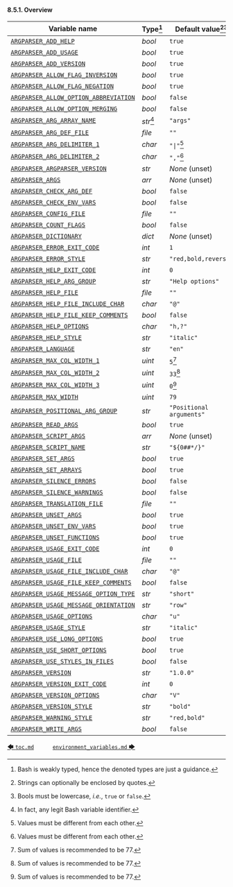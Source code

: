 #### 8.5.1. Overview

| Variable name                                                                      | Type[^14]  | Default value[^15][^16]  |
|------------------------------------------------------------------------------------|------------|--------------------------|
| [`ARGPARSER_ADD_HELP`](environment_variables.md#852-argparser_add_help)                                    | *bool*     | `true`                   |
| [`ARGPARSER_ADD_USAGE`](environment_variables.md#853-argparser_add_usage)                                  | *bool*     | `true`                   |
| [`ARGPARSER_ADD_VERSION`](environment_variables.md#854-argparser_add_version)                              | *bool*     | `true`                   |
| [`ARGPARSER_ALLOW_FLAG_INVERSION`](environment_variables.md#855-argparser_allow_flag_inversion)            | *bool*     | `true`                   |
| [`ARGPARSER_ALLOW_FLAG_NEGATION`](environment_variables.md#856-argparser_allow_flag_negation)              | *bool*     | `true`                   |
| [`ARGPARSER_ALLOW_OPTION_ABBREVIATION`](environment_variables.md#857-argparser_allow_option_abbreviation)  | *bool*     | `false`                  |
| [`ARGPARSER_ALLOW_OPTION_MERGING`](environment_variables.md#858-argparser_allow_option_merging)            | *bool*     | `false`                  |
| [`ARGPARSER_ARG_ARRAY_NAME`](environment_variables.md#859-argparser_arg_array_name)                        | *str*[^17] | `"args"`                 |
| [`ARGPARSER_ARG_DEF_FILE`](environment_variables.md#8510-argparser_arg_def_file)                           | *file*     | `""`                     |
| [`ARGPARSER_ARG_DELIMITER_1`](environment_variables.md#8511-argparser_arg_delimiter_1)                     | *char*     | `"\|"`[^18]              |
| [`ARGPARSER_ARG_DELIMITER_2`](environment_variables.md#8512-argparser_arg_delimiter_2)                     | *char*     | `","`[^18]               |
| [`ARGPARSER_ARGPARSER_VERSION`](environment_variables.md#8513-argparser_argparser_version)                 | *str*      | *None* (unset)           |
| [`ARGPARSER_ARGS`](environment_variables.md#8514-argparser_args)                                           | *arr*      | *None* (unset)           |
| [`ARGPARSER_CHECK_ARG_DEF`](environment_variables.md#8515-argparser_check_arg_def)                         | *bool*     | `false`                  |
| [`ARGPARSER_CHECK_ENV_VARS`](environment_variables.md#8516-argparser_check_env_vars)                       | *bool*     | `false`                  |
| [`ARGPARSER_CONFIG_FILE`](environment_variables.md#8517-argparser_config_file)                             | *file*     | `""`                     |
| [`ARGPARSER_COUNT_FLAGS`](environment_variables.md#8518-argparser_count_flags)                             | *bool*     | `false`                  |
| [`ARGPARSER_DICTIONARY`](environment_variables.md#8519-argparser_dictionary)                               | *dict*     | *None* (unset)           |
| [`ARGPARSER_ERROR_EXIT_CODE`](environment_variables.md#8520-argparser_error_exit_code)                     | *int*      | `1`                      |
| [`ARGPARSER_ERROR_STYLE`](environment_variables.md#8521-argparser_error_style)                             | *str*      | `"red,bold,reverse"`     |
| [`ARGPARSER_HELP_EXIT_CODE`](environment_variables.md#8523-argparser_help_exit_code)                       | *int*      | `0`                      |
| [`ARGPARSER_HELP_ARG_GROUP`](environment_variables.md#8522-argparser_help_arg_group)                       | *str*      | `"Help options"`         |
| [`ARGPARSER_HELP_FILE`](environment_variables.md#8524-argparser_help_file)                                 | *file*     | `""`                     |
| [`ARGPARSER_HELP_FILE_INCLUDE_CHAR`](environment_variables.md#8525-argparser_help_file_include_char)       | *char*     | `"@"`                    |
| [`ARGPARSER_HELP_FILE_KEEP_COMMENTS`](environment_variables.md#8526-argparser_help_file_keep_comments)     | *bool*     | `false`                  |
| [`ARGPARSER_HELP_OPTIONS`](environment_variables.md#8527-argparser_help_options)                           | *char*     | `"h,?"`                  |
| [`ARGPARSER_HELP_STYLE`](environment_variables.md#8528-argparser_help_style)                               | *str*      | `"italic"`               |
| [`ARGPARSER_LANGUAGE`](environment_variables.md#8529-argparser_language)                                   | *str*      | `"en"`                   |
| [`ARGPARSER_MAX_COL_WIDTH_1`](environment_variables.md#8530-argparser_max_col_width_1)                     | *uint*     | `5`[^19]                 |
| [`ARGPARSER_MAX_COL_WIDTH_2`](environment_variables.md#8531-argparser_max_col_width_2)                     | *uint*     | `33`[^19]                |
| [`ARGPARSER_MAX_COL_WIDTH_3`](environment_variables.md#8532-argparser_max_col_width_3)                     | *uint*     | `0`[^19]                 |
| [`ARGPARSER_MAX_WIDTH`](environment_variables.md#8533-argparser_max_width)                                 | *uint*     | `79`                     |
| [`ARGPARSER_POSITIONAL_ARG_GROUP`](environment_variables.md#8534-argparser_positional_arg_group)           | *str*      | `"Positional arguments"` |
| [`ARGPARSER_READ_ARGS`](environment_variables.md#8535-argparser_read_args)                                 | *bool*     | `true`                   |
| [`ARGPARSER_SCRIPT_ARGS`](environment_variables.md#8536-argparser_script_args)                             | *arr*      | *None* (unset)           |
| [`ARGPARSER_SCRIPT_NAME`](environment_variables.md#8537-argparser_script_name)                             | *str*      | `"${0##*/}"`             |
| [`ARGPARSER_SET_ARGS`](environment_variables.md#8538-argparser_set_args)                                   | *bool*     | `true`                   |
| [`ARGPARSER_SET_ARRAYS`](environment_variables.md#8539-argparser_set_arrays)                               | *bool*     | `true`                   |
| [`ARGPARSER_SILENCE_ERRORS`](environment_variables.md#8540-argparser_silence_errors)                       | *bool*     | `false`                  |
| [`ARGPARSER_SILENCE_WARNINGS`](environment_variables.md#8541-argparser_silence_warnings)                   | *bool*     | `false`                  |
| [`ARGPARSER_TRANSLATION_FILE`](environment_variables.md#8542-argparser_translation_file)                   | *file*     | `""`                     |
| [`ARGPARSER_UNSET_ARGS`](environment_variables.md#8543-argparser_unset_args)                               | *bool*     | `true`                   |
| [`ARGPARSER_UNSET_ENV_VARS`](environment_variables.md#8544-argparser_unset_env_vars)                       | *bool*     | `true`                   |
| [`ARGPARSER_UNSET_FUNCTIONS`](environment_variables.md#8545-argparser_unset_functions)                     | *bool*     | `true`                   |
| [`ARGPARSER_USAGE_EXIT_CODE`](environment_variables.md#8546-argparser_usage_exit_code)                     | *int*      | `0`                      |
| [`ARGPARSER_USAGE_FILE`](environment_variables.md#8547-argparser_usage_file)                               | *file*     | `""`                     |
| [`ARGPARSER_USAGE_FILE_INCLUDE_CHAR`](environment_variables.md#8548-argparser_usage_file_include_char)     | *char*     | `"@"`                    |
| [`ARGPARSER_USAGE_FILE_KEEP_COMMENTS`](environment_variables.md#8549-argparser_usage_file_keep_comments)   | *bool*     | `false`                  |
| [`ARGPARSER_USAGE_MESSAGE_OPTION_TYPE`](environment_variables.md#8550-argparser_usage_message_option_type) | *str*      | `"short"`                |
| [`ARGPARSER_USAGE_MESSAGE_ORIENTATION`](environment_variables.md#8551-argparser_usage_message_orientation) | *str*      | `"row"`                  |
| [`ARGPARSER_USAGE_OPTIONS`](environment_variables.md#8552-argparser_usage_options)                         | *char*     | `"u"`                    |
| [`ARGPARSER_USAGE_STYLE`](environment_variables.md#8553-argparser_usage_style)                             | *str*      | `"italic"`               |
| [`ARGPARSER_USE_LONG_OPTIONS`](environment_variables.md#8554-argparser_use_long_options)                   | *bool*     | `true`                   |
| [`ARGPARSER_USE_SHORT_OPTIONS`](environment_variables.md#8555-argparser_use_short_options)                 | *bool*     | `true`                   |
| [`ARGPARSER_USE_STYLES_IN_FILES`](environment_variables.md#8556-argparser_use_styles_in_files)             | *bool*     | `false`                  |
| [`ARGPARSER_VERSION`](environment_variables.md#8557-argparser_version)                                     | *str*      | `"1.0.0"`                |
| [`ARGPARSER_VERSION_EXIT_CODE`](environment_variables.md#8558-argparser_version_exit_code)                 | *int*      | `0`                      |
| [`ARGPARSER_VERSION_OPTIONS`](environment_variables.md#8559-argparser_version_options)                     | *char*     | `"V"`                    |
| [`ARGPARSER_VERSION_STYLE`](environment_variables.md#8560-argparser_version_style)                         | *str*      | `"bold"`                 |
| [`ARGPARSER_WARNING_STYLE`](environment_variables.md#8561-argparser_warning_style)                         | *str*      | `"red,bold"`             |
| [`ARGPARSER_WRITE_ARGS`](environment_variables.md#8562-argparser_write_args)                               | *bool*     | `false`                  |

[^14]: Bash is weakly typed, hence the denoted types are just a guidance.
[^15]: Strings can optionally be enclosed by quotes.
[^16]: Bools must be lowercase, *i.e.*, `true` or `false`.
[^17]: In fact, any legit Bash variable identifier.
[^18]: Values must be different from each other.
[^19]: Sum of values is recommended to be 77.

[&#129092;&nbsp;`toc.md`](toc.md)
&nbsp;&nbsp;&nbsp;&nbsp;&nbsp;&nbsp;&nbsp;&nbsp;&nbsp;&nbsp;[`environment_variables.md`&nbsp;&#129094;](environment_variables.md)
